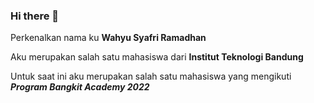 ### Hi there 👋

Perkenalkan nama ku **Wahyu Syafri Ramadhan**  

Aku merupakan salah satu mahasiswa dari **Institut Teknologi Bandung**  

Untuk saat ini aku merupakan salah satu mahasiswa yang mengikuti ***Program Bangkit Academy 2022***

<!--
**wahyusr21/wahyusr21** is a ✨ _special_ ✨ repository because its `README.md` (this file) appears on your GitHub profile.

Here are some ideas to get you started:

- 🔭 I’m currently working on ...
- 🌱 I’m currently learning ...
- 👯 I’m looking to collaborate on ...
- 🤔 I’m looking for help with ...
- 💬 Ask me about ...
- 📫 How to reach me: ...
- 😄 Pronouns: ...
- ⚡ Fun fact: ...
-->
